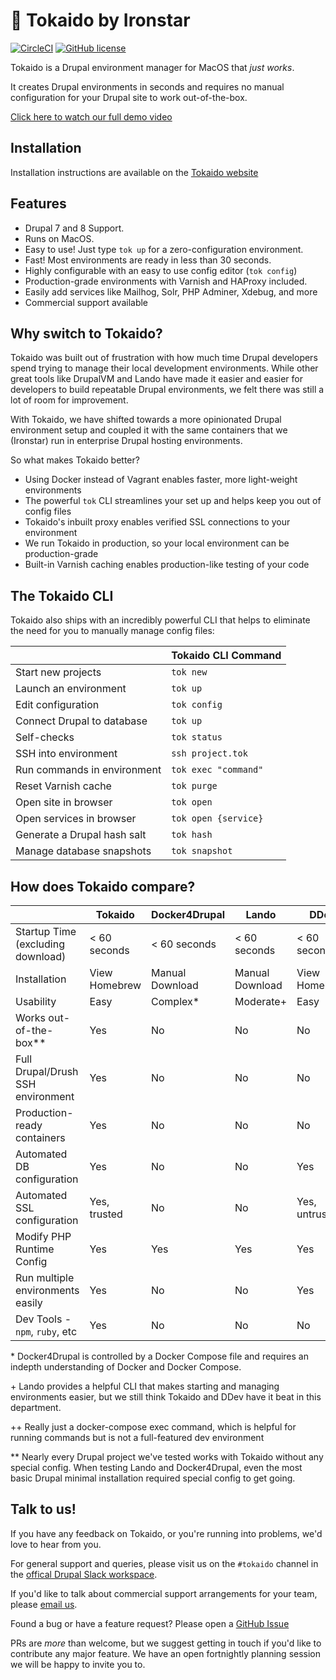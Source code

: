 # 🚅 Tokaido by Ironstar

[![CircleCI](https://circleci.com/gh/ironstar-io/tokaido.svg?style=shield)](https://circleci.com/gh/ironstar-io/tokaido)
[![GitHub license](https://img.shields.io/badge/license-BSD-blue.svg)](https://github.com/ironstar-io/tokaido)

Tokaido is a Drupal environment manager for MacOS that _just works_.

It creates Drupal environments in seconds and requires no manual configuration for your Drupal site to work out-of-the-box.

[Click here to watch our full demo video](https://www.youtube.com/watch?v=pxktV9zQUhM&lc=z23nhfs54myvifnwn04t1aokg1km2r2d2ts4lrdilt4xrk0h00410)

## Installation

Installation instructions are available on the [Tokaido website](https://docs.tokaido.io/tokaido/get-tokaido)

## Features

- Drupal 7 and 8 Support.
- Runs on MacOS.
- Easy to use! Just type `tok up` for a zero-configuration environment.
- Fast! Most environments are ready in less than 30 seconds.
- Highly configurable with an easy to use config editor (`tok config`)
- Production-grade environments with Varnish and HAProxy included.
- Easily add services like Mailhog, Solr, PHP Adminer, Xdebug, and more
- Commercial support available

## Why switch to Tokaido?

Tokaido was built out of frustration with how much time Drupal developers spend
trying to manage their local development environments. While other great tools
like DrupalVM and Lando have made it easier and easier for developers to build
repeatable Drupal environments, we felt there was still a lot of room for
improvement.

With Tokaido, we have shifted towards a more opinionated Drupal environment
setup and coupled it with the same containers that we (Ironstar) run in
enterprise Drupal hosting environments.

So what makes Tokaido better?

- Using Docker instead of Vagrant enables faster, more light-weight environments
- The powerful `tok` CLI streamlines your set up and helps keep you out of config files
- Tokaido's inbuilt proxy enables verified SSL connections to your environment
- We run Tokaido in production, so your local environment can be production-grade
- Built-in Varnish caching enables production-like testing of your code

## The Tokaido CLI
Tokaido also ships with an incredibly powerful CLI that helps to eliminate the need for you to manually manage config files:

|                               | Tokaido CLI Command  |
|-------------------------------|----------------------|
| Start new projects            | `tok new`            |
| Launch an environment         | `tok up`             |
| Edit configuration            | `tok config`         |
| Connect Drupal to database    | `tok up`             |
| Self-checks                   | `tok status`         |
| SSH into environment          | `ssh project.tok`    |
| Run commands in environment   | `tok exec "command"` |
| Reset Varnish cache           | `tok purge`          |
| Open site in browser          | `tok open`           |
| Open services in browser      | `tok open {service}` |
| Generate a Drupal hash salt   | `tok hash`           |
| Manage database snapshots     | `tok snapshot`       |

## How does Tokaido compare?

|                                    | Tokaido          | Docker4Drupal   | Lando           | DDev            |
|------------------------------------|------------------|-----------------|-----------------|-----------------|
| Startup Time (excluding download)  | < 60 seconds     | < 60 seconds    | < 60 seconds    | < 60 seconds    |
| Installation                       | View Homebrew    | Manual Download | Manual Download | View Homebrew   |
| Usability                          | Easy             | Complex*        | Moderate+       | Easy            |
| Works out-of-the-box**             | Yes              | No              | No              | No              |
| Full Drupal/Drush SSH environment  | Yes              | No              | No              | No              |
| Production-ready containers        | Yes              | No              | No              | No              |
| Automated DB configuration         | Yes              | No              | No              | Yes             |
| Automated SSL configuration        | Yes, trusted     | No              | No              | Yes, untrusted  |
| Modify PHP Runtime Config          | Yes              | Yes             | Yes             | Yes             |
| Run multiple environments easily   | Yes              | No              | No              | Yes             |
| Dev Tools - `npm`, `ruby`, etc     | Yes              | No              | No              | No              |

\* Docker4Drupal is controlled by a Docker Compose file and requires an indepth
understanding of Docker and Docker Compose.

\+ Lando provides a helpful CLI that makes starting and managing environments
easier, but we still think Tokaido and DDev have it beat in this department.

\+\+ Really just a docker-compose exec command, which is helpful for running commands
but is not a full-featured dev environment

\*\* Nearly every Drupal project we've tested works with Tokaido without any
special config. When testing Lando and Docker4Drupal, even the most basic Drupal
minimal installation required special config to get going.

## Talk to us!

If you have any feedback on Tokaido, or you're running into problems, we'd love
to hear from you.

For general support and queries, please visit us on the `#tokaido` channel in
the [offical Drupal Slack workspace](https://www.drupal.org/slack).

If you'd like to talk about commercial support arrangements for your team,
please [email us](tokaido@ironstar.io).

Found a bug or have a feature request? Please open a [GitHub Issue](https://github.com/ironstar-io/tokaido/issues/new/choose)

PRs are _more_ than welcome, but we suggest getting in touch if you'd like to
contribute any major feature. We have an open fortnightly planning session we
will be happy to invite you to.
